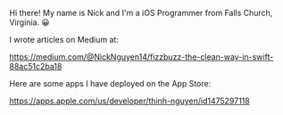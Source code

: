 Hi there! My name is Nick and I'm a iOS Programmer from Falls Church, Virginia. 😀

I wrote articles on Medium at:

https://medium.com/@NickNguyen14/fizzbuzz-the-clean-way-in-swift-88ac51c2ba18

Here are some apps I have deployed on the App Store:

https://apps.apple.com/us/developer/thinh-nguyen/id1475297118
